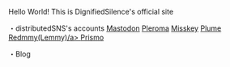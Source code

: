 Hello World!
This is DignifiedSilence's official site

・distributedSNS's accounts
<a rel="me" href="https://ukadon.shillest.net/@4ioskd">Mastodon</a>
<a rel="me" href="https://lufimianet.jp/users/4ioskd">Pleroma</a>
<a rel="me" href="https://misskey.de/@4ioskd">Misskey</a>
<a rel="me" href="https://plume.xn--krsgw--n73t.com/@/4ioskd">Plume</a>
<a rel="me" href="https://lemmy.cardina1.red/u/DignifiedSilence">Redmmy(Lemmy)/a>
<a rel="me" href="https://prismo.fedibird.com/@4ioskd">Prismo</a>
  
・Blog


